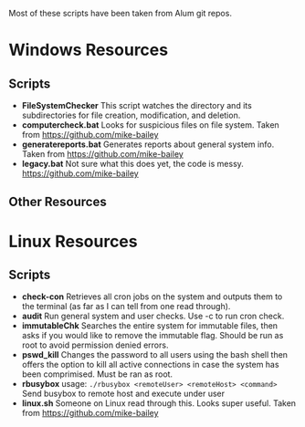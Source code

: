 Most of these scripts have been taken from Alum git repos.

# Windows Resources

Scripts
-------
* **FileSystemChecker**
This script watches the directory and its subdirectories for file creation, modification, and deletion.
* **computercheck.bat**
Looks for suspicious files on file system. Taken from https://github.com/mike-bailey
* **generatereports.bat**
Generates reports about general system info. Taken from https://github.com/mike-bailey
* **legacy.bat**
Not sure what this does yet, the code is messy.  https://github.com/mike-bailey

Other Resources
---------------

# Linux Resources

Scripts
-------
* **check-con**
Retrieves all cron jobs on the system and outputs them to the terminal (as far as I can tell from one read through).
* **audit**
Run general system and user checks.  Use -c to run cron check.
* **immutableChk**
Searches the entire system for immutable files, then asks if you would like to remove the immutable flag.  Should be run as root to avoid permission denied errors.
* **pswd_kill**
Changes the password to all users using the bash shell then offers the option to kill all active connections in case the system has been comprimised.  Must be ran as root.
* **rbusybox**
usage: `./rbusybox <remoteUser> <remoteHost> <command>`  Send busybox to remote host and execute <command> under user <remoteUser>
* **linux.sh**
Someone on Linux read through this.  Looks super useful. Taken from https://github.com/mike-bailey
